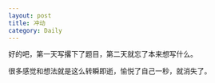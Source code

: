 ```yaml
---
layout: post
title: 冲动
category: Daily
---
```


好的吧，第一天写撂下了题目，第二天就忘了本来想写什么。  

很多感觉和想法就是这么转瞬即逝，愉悦了自己一秒，就消失了。  
